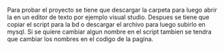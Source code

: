 Para probar el proyecto se tiene que descargar la carpeta para luego abrir la en un editor de texto por ejemplo visual studio.
Despues se tiene que copiar el script para la bd o descargar el archivo para luego subirlo en mysql.
Si se quiere cambiar algun nombre en el script tambien se tendra que cambiar los nombres en el codigo de la pagina.
